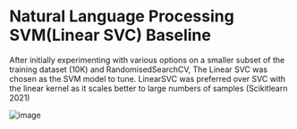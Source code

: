 # Natural Language Processing SVM(Linear SVC)  Baseline

After initially experimenting with various options on a smaller subset of the training dataset (10K)
and RandomisedSearchCV, The Linear SVC was chosen as the SVM model to tune. LinearSVC
was preferred over SVC with the linear kernel as it scales better to large numbers of samples
(Scikitlearn 2021)

![image](https://github.com/Surya-LR/NaturalLanguageProcessing_SVM_Baseline/assets/77691667/03f2246f-065d-4253-91d8-9f58ae79f18d)

